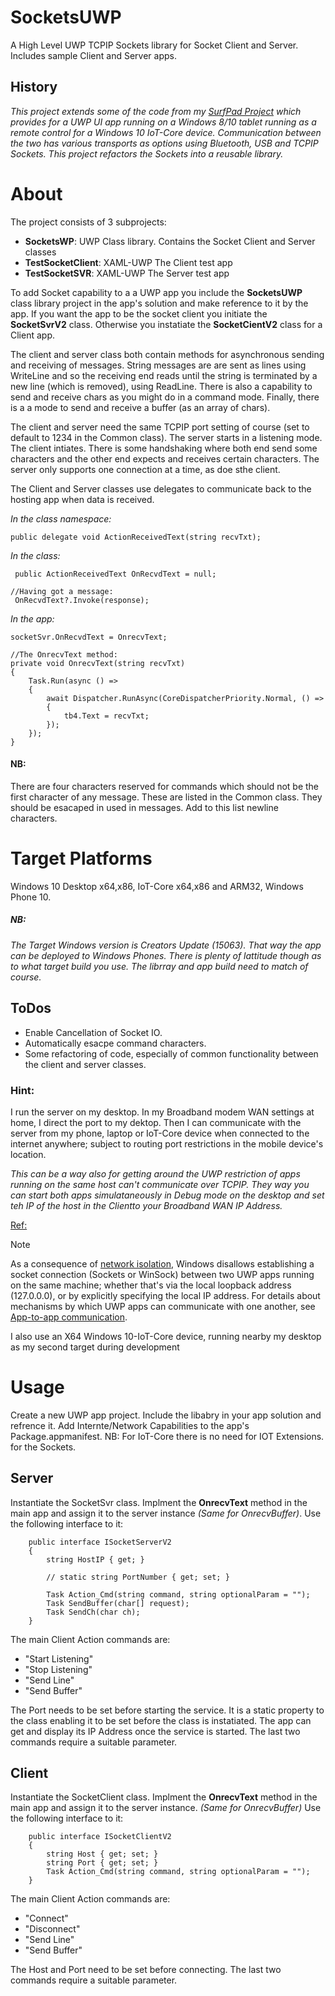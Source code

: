 # SocketsUWP
A High Level UWP TCPIP Sockets library for Socket Client and Server. Includes sample Client and Server apps.

## History
*This project extends some of the code from my [SurfPad Project](https://github.com/djaus2/SurfPad) which provides for a UWP UI app running on a Windows 8/10 tablet running as a remote control for a Windows 10 IoT-Core device. Communication between the two has various transports as options using Bluetooth, USB and TCPIP Sockets. This project refactors the Sockets into a reusable library.*

# About
The project consists of 3 subprojects:
- **SocketsWP**: UWP Class library. Contains the Socket Client and Server classes
- **TestSocketClient**: XAML-UWP The Client test app
- **TestSocketSVR**: XAML-UWP The Server test app

To add Socket capability to a a UWP app you include the **SocketsUWP** class library project in the app's solution 
and make reference to it by the app. If you want the app to be the socket client you initiate the **SocketSvrV2** class. 
Otherwise you instatiate the **SocketCientV2** class for a Client app.

The client and server class both contain methods for asynchronous sending and receiving of messages.
String messages are are sent as lines using WriteLine and so the receiving end reads until the string is terminated by a new line (which is removed), using ReadLine. There is also a capability to send and receive chars as you might do in a command mode.
Finally, there is a a mode to send and receive a buffer (as an array of chars). 

The client and server need the same TCPIP port setting of course (set to default to 1234 in the Common class). The server starts in a listening mode. The client intiates. There is some handshaking where both end send some characters and the other end expects and receives certain characters. 
The server only supports one connection at a time, as doe sthe client.

The Client and Server classes use delegates to communicate back to the hosting app when data is received.

*In the class namespace:*
```
public delegate void ActionReceivedText(string recvTxt);
```
*In the class:*

```
 public ActionReceivedText OnRecvdText = null;

//Having got a message:
 OnRecvdText?.Invoke(response);
```
*In the app:*
```
socketSvr.OnRecvdText = OnrecvText;

//The OnrecvText method:
private void OnrecvText(string recvTxt)
{
    Task.Run(async () =>
    {
        await Dispatcher.RunAsync(CoreDispatcherPriority.Normal, () =>
        {
            tb4.Text = recvTxt;
        });
    });
}
```

#### NB:
There are four characters reserved for commands which should not be the first character of any message. These are listed in the Common class.
They should be esacaped in used in messages. Add to this list newline characters.

# Target Platforms
Windows 10 Desktop x64,x86, IoT-Core x64,x86 and ARM32, Windows Phone 10.

##### *NB:*
*The Target Windows version is Creators Update (15063). That way the app can be deployed to Windows Phones.
There is plenty of lattitude though as to what target build you use. The librray and app build need to match of course.*

## ToDos
- Enable Cancellation of Socket IO.
- Automatically esacpe command characters.
- Some refactoring of code, especially of common functionality between the client and server classes.

### Hint:
I run the server on my desktop. 
In my Broadband modem WAN settings at home, I direct the port to my dektop. 
Then I can communicate with the server from my phone, laptop or IoT-Core device when connected to the internet anywhere; subject to routing port restrictions in the mobile device's location.

*This can be a way also for getting around the UWP restriction of apps running on the same host can't communicate over TCPIP. They way you can start both apps simulataneously in Debug mode on the desktop and set teh IP of the host in the Clientto your Broadband WAN IP Address.*

[Ref:](https://docs.microsoft.com/en-us/windows/uwp/networking/sockets)
> [!NOTE]
> As a consequence of [network isolation](https://msdn.microsoft.com/library/windows/apps/hh770532.aspx), Windows disallows establishing a socket connection (Sockets or WinSock) between two UWP apps running on the same machine; whether that's via the local loopback address (127.0.0.0), or by explicitly specifying the local IP address. For details about mechanisms by which UWP apps can communicate with one another, 
> see [App-to-app communication](https://docs.microsoft.com/en-us/windows/uwp/app-to-app/index).

I also use an X64 Windows 10-IoT-Core device, running nearby my desktop as my second target during development

# Usage
Create a new UWP app project. Include the libabry in your app solution and refrence it. Add Internte/Network Capabilities to the app's Package.appmanifest. NB: For IoT-Core there is no need for IOT Extensions. for the Sockets.

## Server
Instantiate the SocketSvr class. 
Implment the **OnrecvText** method in the main app and assign it to the server instance *(Same for OnrecvBuffer)*.
Use the following interface to it:
```
    public interface ISocketServerV2
    {
        string HostIP { get; }

        // static string PortNumber { get; set; }

        Task Action_Cmd(string command, string optionalParam = "");
        Task SendBuffer(char[] request);
        Task SendCh(char ch);
    }
```
The main Client Action commands  are:
- "Start Listening"
- "Stop Listening"
- "Send Line"
- "Send Buffer"

The Port needs to be set before starting the service. 
It is a static property to the class enabling it to be set before the class is instatiated. The app can get and display its IP Address once the service is started.
The last two commands require a suitable parameter.

## Client
Instantiate the SocketClient class. 
Implment the **OnrecvText** method in the main app and assign it to the server instance. *(Same for OnrecvBuffer)*
Use the following interface to it:
```
    public interface ISocketClientV2
    {
        string Host { get; set; }
        string Port { get; set; }
        Task Action_Cmd(string command, string optionalParam = "");
    }
```
The main Client Action commands  are:
- "Connect"
- "Disconnect"
- "Send Line"
- "Send Buffer"

The Host and Port need to be set before connecting. 
The last two commands require a suitable parameter.
